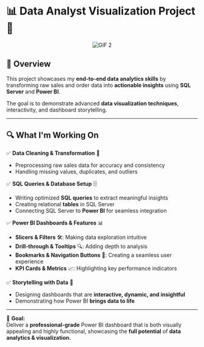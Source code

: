 # 📊 Data Analyst Visualization Project 🚀 

<p align="center">
  <img src="https://drive.google.com/uc?export=view&id=1AVR5mJ3N1BUV7__ElWe_mlkEXgVtZAkk" alt="GIF 2">
</p>


## 📝 Overview  

This project showcases my **end-to-end data analytics skills** by transforming raw sales and order data into **actionable insights** using **SQL Server** and **Power BI**.  

The goal is to demonstrate advanced **data visualization techniques**, interactivity, and dashboard storytelling.  

---

## 🔍 **What I'm Working On**  

✅ **Data Cleaning & Transformation** 🧹  
- Preprocessing raw sales data for accuracy and consistency  
- Handling missing values, duplicates, and outliers  

✅ **SQL Queries & Database Setup** 🗄️  
- Writing optimized **SQL queries** to extract meaningful insights  
- Creating relational **tables** in SQL Server  
- Connecting SQL Server to **Power BI** for seamless integration  

✅ **Power BI Dashboards & Features** 📊  
- **Slicers & Filters** 🛠️: Making data exploration intuitive  
- **Drill-through & Tooltips** 🔍: Adding depth to analysis  
- **Bookmarks & Navigation Buttons** 🔄: Creating a seamless user experience  
- **KPI Cards & Metrics** 📈: Highlighting key performance indicators  

✅ **Storytelling with Data** 🎨  
- Designing dashboards that are **interactive, dynamic, and insightful**  
- Demonstrating how Power BI **brings data to life**  

---

🎯 **Goal:**  
Deliver a **professional-grade** Power BI dashboard that is both visually appealing and highly functional, showcasing the **full potential** of **data analytics & visualization.**  

